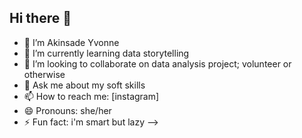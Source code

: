 ## Hi there 👋


- 🔭 I’m Akinsade Yvonne
- 🌱 I’m currently learning data storytelling
- 👯 I’m looking to collaborate on data analysis project; volunteer or otherwise
- 💬 Ask me about my soft skills
- 📫 How to reach me: [instagram]
- 😄 Pronouns: she/her
- ⚡ Fun fact: i'm smart but lazy 
-->
